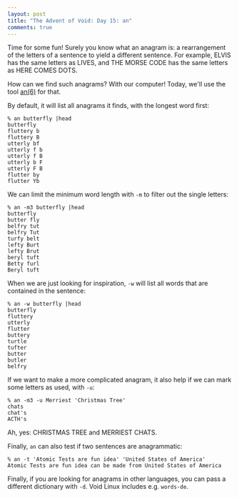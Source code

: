 ```yaml
---
layout: post
title: "The Advent of Void: Day 15: an"
comments: true
---
```


Time for some fun!  Surely you know what an anagram is:
a rearrangement of the letters of a sentence to yield a different sentence.
For example, ELVIS has the same letters as LIVES,
and THE MORSE CODE has the same letters as HERE COMES DOTS.

How can we find such anagrams? With our computer! Today, we'll use the tool
[an(6)](https://man.voidlinux.org/an.6) for that.

By default, it will list all anagrams it finds, with the longest word first:

```
% an butterfly |head    
butterfly
fluttery b
fluttery B
utterly bf
utterly f b
utterly f B
utterly b F
utterly F B
flutter by
flutter Yb
```

We can limit the minimum word length with `-m` to filter out the
single letters:

```
% an -m3 butterfly |head
butterfly
butter fly
belfry tut
belfry Tut
turfy belt
lefty Burt
lefty Brut
beryl tuft
Betty furl
Beryl tuft
```

When we are just looking for inspiration, `-w` will list all words
that are contained in the sentence:

```
% an -w butterfly |head 
butterfly
fluttery
utterly
flutter
buttery
turtle
tufter
butter
butler
belfry
```

If we want to make a more complicated anagram, it also help if we can
mark some letters as used, with `-u`:

```
% an -m3 -u Merriest 'Christmas Tree' 
chats
chat's
ACTH's
```

Ah, yes: CHRISTMAS TREE and MERRIEST CHATS.

Finally, `an` can also test if two sentences are anagrammatic:

```
% an -t 'Atomic Tests are fun idea' 'United States of America' 
Atomic Tests are fun idea can be made from United States of America
```

Finally, if you are looking for anagrams in other languages,
you can pass a different dictionary with `-d`.
Void Linux includes e.g. `words-de`.
